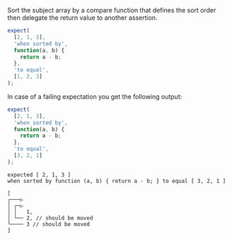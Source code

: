 Sort the subject array by a compare function that defines the sort order then
delegate the return value to another assertion.

```js
expect(
  [2, 1, 3],
  'when sorted by',
  function(a, b) {
    return a - b;
  },
  'to equal',
  [1, 2, 3]
);
```

In case of a failing expectation you get the following output:

```js
expect(
  [2, 1, 3],
  'when sorted by',
  function(a, b) {
    return a - b;
  },
  'to equal',
  [3, 2, 1]
);
```

```output
expected [ 2, 1, 3 ]
when sorted by function (a, b) { return a - b; } to equal [ 3, 2, 1 ]

[
┌───▷
│ ┌─▷
│ │   1,
│ └── 2, // should be moved
└──── 3 // should be moved
]
```
